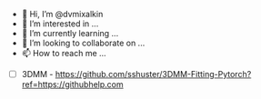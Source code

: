- 👋 Hi, I’m @dvmixalkin
- 👀 I’m interested in ...
- 🌱 I’m currently learning ...
- 💞️ I’m looking to collaborate on ...
- 📫 How to reach me ...

<!---
dvmixalkin/dvmixalkin is a ✨ special ✨ repository because its `README.md` (this file) appears on your GitHub profile.
You can click the Preview link to take a look at your changes.
--->

- [ ] 3DMM - https://github.com/sshuster/3DMM-Fitting-Pytorch?ref=https://githubhelp.com

